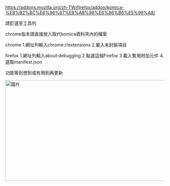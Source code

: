 https://addons.mozilla.org/zh-TW/firefox/addon/komica-%E8%B2%BC%E6%96%87%E8%A8%98%E6%86%B6%E5%99%A8/


請釘選至工具列

chrome版本請直接放入取代komica資料夾內的檔案

chrome 
    1.網址列輸入chrome://extensions
    2.載入未封裝項目

firefox
    1.網址列輸入about:debugging
    2.點選這個Firefox
    3.載入暫用附加元件
    4.選取manifest.json

功能等到想到或有用到再更新

<img width="1404" height="317" alt="圖片" src="https://github.com/user-attachments/assets/28e4e38b-3cf5-41cc-817e-b6d4a981cfdf" />
